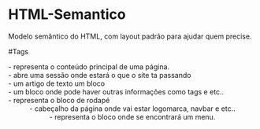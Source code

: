 # HTML-Semantico
Modelo semântico do HTML, com layout padrão para ajudar quem precise.

#Tags
<main> - representa o conteúdo principal de uma página.
<section> - abre uma sessão onde estará o que o site ta passando
<article> - um artigo de texto um bloco
<aside> - um bloco onde pode haver outras informações como tags e etc..
<footer> - representa o bloco de rodapé
<header> - cabeçalho da página onde vai estar logomarca, navbar e etc..
<nav> - representa o bloco onde se encontrará um menu.
